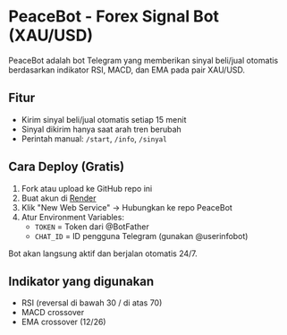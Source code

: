 # PeaceBot - Forex Signal Bot (XAU/USD)

PeaceBot adalah bot Telegram yang memberikan sinyal beli/jual otomatis berdasarkan indikator RSI, MACD, dan EMA pada pair XAU/USD.

## Fitur
- Kirim sinyal beli/jual otomatis setiap 15 menit
- Sinyal dikirim hanya saat arah tren berubah
- Perintah manual: `/start`, `/info`, `/sinyal`

## Cara Deploy (Gratis)
1. Fork atau upload ke GitHub repo ini
2. Buat akun di [Render](https://render.com)
3. Klik "New Web Service" → Hubungkan ke repo PeaceBot
4. Atur Environment Variables:
   - `TOKEN` = Token dari @BotFather
   - `CHAT_ID` = ID pengguna Telegram (gunakan @userinfobot)

Bot akan langsung aktif dan berjalan otomatis 24/7.

## Indikator yang digunakan
- RSI (reversal di bawah 30 / di atas 70)
- MACD crossover
- EMA crossover (12/26)
